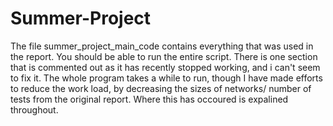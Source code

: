 # Summer-Project

The file summer_project_main_code contains everything that was used in the report. You should be able to run the entire script. There is one section that is commented out as it has recently stopped working, and i can't seem to fix it. The whole program takes a while to run, though I have made efforts to reduce the work load, by decreasing the sizes of networks/ number of tests from the original report. Where this has occoured is expalined throughout. 
